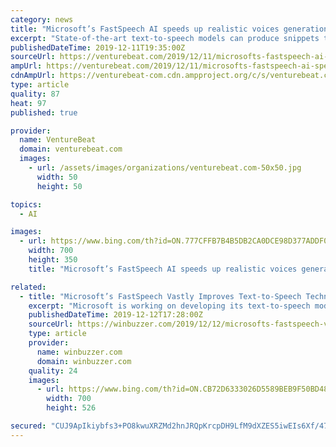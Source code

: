 ```yaml
---
category: news
title: "Microsoft’s FastSpeech AI speeds up realistic voices generation"
excerpt: "State-of-the-art text-to-speech models can produce snippets that sound nearly human-like on first listen. In point of fact, they underpin the neural voices available through Google Assistant, as well as the newscaster voice that recently came to Alexa and Amazon’s Polly service. But because most of the models share the same synthesis ..."
publishedDateTime: 2019-12-11T19:35:00Z
sourceUrl: https://venturebeat.com/2019/12/11/microsofts-fastspeech-ai-speeds-up-realistic-voices-generation/
ampUrl: https://venturebeat.com/2019/12/11/microsofts-fastspeech-ai-speeds-up-realistic-voices-generation/amp/
cdnAmpUrl: https://venturebeat-com.cdn.ampproject.org/c/s/venturebeat.com/2019/12/11/microsofts-fastspeech-ai-speeds-up-realistic-voices-generation/amp/
type: article
quality: 87
heat: 97
published: true

provider:
  name: VentureBeat
  domain: venturebeat.com
  images:
    - url: /assets/images/organizations/venturebeat.com-50x50.jpg
      width: 50
      height: 50

topics:
  - AI

images:
  - url: https://www.bing.com/th?id=ON.777CFFB7B4B5DB2CA0DCE98D377ADDF0
    width: 700
    height: 350
    title: "Microsoft’s FastSpeech AI speeds up realistic voices generation"

related:
  - title: "Microsoft’s FastSpeech Vastly Improves Text-to-Speech Technology"
    excerpt: "Microsoft is working on developing its text-to-speech models and is aiming to overcome numerous challenges related to the technology. In a collaboration between Microsoft Research and Zhejiang University, the company has developed FastSpeech. The software leverages machine learning tech to improve text-to-speech performance. Under current ..."
    publishedDateTime: 2019-12-12T17:28:00Z
    sourceUrl: https://winbuzzer.com/2019/12/12/microsofts-fastspeech-vastly-improves-text-to-speech-technology-xcxwbn/
    type: article
    provider:
      name: winbuzzer.com
      domain: winbuzzer.com
    quality: 24
    images:
      - url: https://www.bing.com/th?id=ON.CB72D6333026D5589BEB9F50BD48AE6F
        width: 700
        height: 526

secured: "CUJ9ApIkiybfs3+PO8kwuXRZMd2hnJRQpKrcpDH9LfM9dXZES5iwEIs6Xf/47yukjPH58WstMaC8k5xmxUTYGrDlg2OOx07VSpXZh4vwQF4CB1m53rhV5mYrSx9iX2jtlMYNSAiqUJaxyd9/B/iLwylAbZx4q8wBkEgP6a2jreHHKjw2jlyxy65P5Q/56wwE7zd+iBas2mmpHNh3AcMc2U6Klkd5FNt3Ey9UcQsHjddq3ebef3efCepk5mm4TowTlw3sRc0TMu+Tv8OoVJWwmA==;CAN4JzMbs6LeXYqLLluizA=="
---
```


